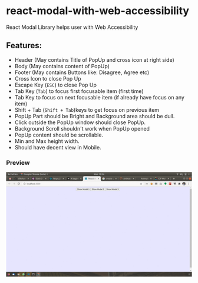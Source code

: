 # react-modal-with-web-accessibility
React Modal Library helps user with Web Accessibility

## Features:

- Header (May contains Title of PopUp and cross icon at right side)
- Body (May contains content of PopUp)
- Footer (May contains Buttons like: Disagree, Agree etc)
- Cross Icon to close Pop Up
- Escape Key (`ESC`) to close Pop Up
- Tab Key (`Tab`) to focus first focusable item (first time)
- Tab Key to focus on next focusable item (if already have focus on any item)
- Shift + Tab (`Shift + Tab`)keys to get focus on previous item
- PopUp Part should be Bright and Background area should be dull.
- Click outside the PopUp window should close PopUp.
- Background Scroll shouldn't work when PopUp opened
- PopUp content should be scrollable.
- Min and Max height width.
- Should have decent view in Mobile.

### Preview 

![](using_tab_key.gif)
